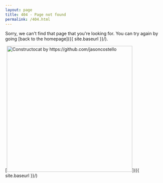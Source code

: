 ```yaml
---
layout: page
title: 404 - Page not found
permalink: /404.html
---
```



Sorry, we can't find that page that you're looking for. You can try again by going [back to the homepage]({{ site.baseurl }}/).


[<img src="{{ site.baseurl }}/images/404.jpg" alt="Constructocat by https://github.com/jasoncostello" style="width: 400px;"/>]({{ site.baseurl }}/)

